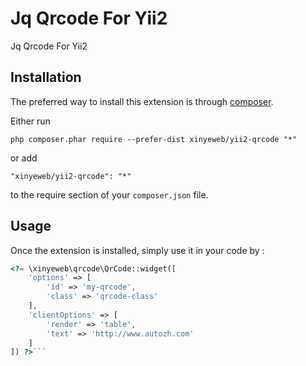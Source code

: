 Jq Qrcode For Yii2
==================
Jq Qrcode For Yii2

Installation
------------

The preferred way to install this extension is through [composer](http://getcomposer.org/download/).

Either run

```
php composer.phar require --prefer-dist xinyeweb/yii2-qrcode "*"
```

or add

```
"xinyeweb/yii2-qrcode": "*"
```

to the require section of your `composer.json` file.


Usage
-----

Once the extension is installed, simply use it in your code by  :

```php
<?= \xinyeweb\qrcode\QrCode::widget([
    'options' => [
        'id' => 'my-qrcode',
        'class' => 'qrcode-class'
    ],
    'clientOptions' => [
        'render' => 'table',
        'text' => 'http://www.autozh.com'    
    ]
]) ?>```